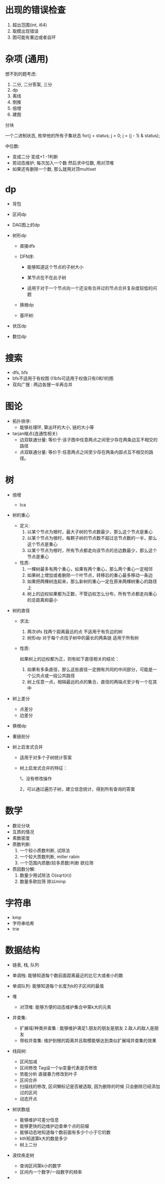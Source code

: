 # 出现的错误检查

1. 超出范围(int, i64)
2. 取模出现错误
3. 图可能有重边或者自环

# 杂项 (通用)

想不到的题考虑: 

1. 二分, 二分答案, 三分
2. dp
3. 离线
4. 倒推
5. 倍增
6. 建图

分块

一个二进制状态, 枚举他的所有子集状态  for(j = status; j > 0; j = (j - 1) & status);

中位数: 

- 变成二分 变成+1 -1判断
-  若动态维护, 每次加入一个数 然后求中位数, 用对顶堆
-  如果还有删除一个数, 那么就用对顶multiset

# dp

- 背包

- 区间dp

- DAG图上的dp

- 树形dp

  - 直接dfs

  - DFN序: 

    - 能够知道这个节点的子树大小

    - 某节点在不在此子树
    - 适用于对于一个节点向一个还没有合并过的节点合并复杂度较低的问题

  - 换根dp

  - 基环树: 

- 状压dp

- 数位dp

# 搜索

- dfs, bfs
- bfs不适用于有权图 01bfs可适用于权值只有0和1的图
- 双向广搜 : 两边各搜一半再合并

# 图论

- 拓扑排序: 
  - 能够处理环, 算出环的大小, 链的大小等
- tarjan缩点(连通性相关)
  - 边双联通分量: 等价于:该子图中任意两点之间至少存在两条边互不相交的路径
  - 点双联通分量: 等价于:任意两点之间至少存在两条内部点互不相交的路径。

# 树

- 倍增

  - lca

- 树的重心

  - 定义:
    1. 以某个节点为根时，最大子树的节点数最少，那么这个节点是重心
    2. 以某个节点为根时，每颗子树的节点数不超过总节点数的一半，那么这个节点是重心
    3. 以某个节点为根时，所有节点都走向该节点的总边数最少，那么这个节点是重心
  - 性质:
    1. 一棵树最多有两个重心，如果有两个重心，那么两个重心一定相邻
    2. 如果树上增加或者删除一个叶节点，转移后的重心最多移动一条边
    3. 如果把两棵树连起来，那么新树的重心一定在原来两棵树重心的路径上
    4. 树上的边权如果都为正数，不管边权怎么分布，所有节点都走向重心的总距离和最小

- 树的直径

  - 求法: 

    1. 两次dfs 找两个距离最远的点 不适用于有负边的树
    2. 树形dp 对于每个点找子树中的最长的两条链 适用于所有树

  - 性质:

    如果树上的边权都为正，则有如下直径相关的结论：

    1. 如果有多条直径，那么这些直径一定拥有共同的中间部分，可能是一个公共点或一段公共路径
    2. 树上任意一点，相隔最远的点的集合，直径的两端点至少有一个在其中

- 树上差分

  - 点差分
  - 边差分

- 换根dp

- 重链剖分

- 树上启发式合并

  - 适用于对多个子树统计答案

  - 树上启发式合并的特征：

    1，没有修改操作

    2，可以通过遍历子树，建立信息统计，得到所有查询的答案


# 数学

- 数论分块
- 互质的情况
- 素数密度
- 质数判断: 
  1. 一个较小质数判断, 试除法
  2. 一个较大质数判断, miller rabin
  3. 一个范围内质数(较多质数)判断 欧拉筛
- 质因数分解:
  1. 数量少用试除法 O(sqrt(n))
  2. 数量多欧拉筛 除以minp

# 字符串

- kmp
- 字符串哈希
- trie

# 数据结构

- 链表, 栈, 队列
- 单调栈: 能够知道每个数前面距离最近的比它大或者小的数
- 单调队列: 能够知道每个长度为k的子区间的最值
- 堆
  - 对顶堆: 能够方便的动态维护集合中第k大的元素
- 并查集: 
  - 扩展域/种类并查集 : 能够维护满足1.朋友的朋友是朋友 2.敌人的敌人是朋友
  - 带权并查集: 维护到根的距离并且取模能够达到类似扩展域并查集的效果
- 线段树: 
  - 区间加减
  - 区间修改 Tag设一个ip变量代表是否修改
  - 势能分析  直接暴力修改到叶子
  - 区间合并
  - 扫描线的修改, 区间懒标记是否被选取, 因为删除的时候 只会删除已经添加过的区间
  - 动态开点
- 树状数组
  - 能够维护可差分信息
  - 能够更快的边维护边查单个点的前缀
  - 能够动态地知道每个数前面有多少个小于它的数
  - kth知道第k大的数是多少
  - 树上二分
- 波纹疾走树
  - 查询区间第k小的数字
  - 区间内一个数字/一段数字的频率

- 



